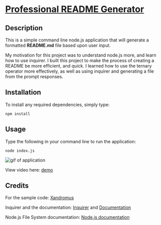 # [Professional README Generator](https://github.com/norklas/ragdoll-fluff)

## Description

This is a simple command line node.js application that will generate a formatted **README.md** file based upon user input.

My motivation for this project was to understand node.js more, and learn how to use inquirer. I built this project to make the process of creating a README be more efficient, and quick. I learned how to use the ternary operator more effectively, as well as using inquirer and generating a file from the prompt responses.

## Installation

To install any required dependencies, simply type:
```node
npm install
```

## Usage

Type the following in your command line to run the application:
```node
node index.js
```

![gif of application](./assets/images/demo.gif)

View video here: [demo](https://drive.google.com/file/d/1X2Qlt42Ofp_v98-Zyuye5RrtLmuOHgR2/view)

## Credits

For the sample code: [Xandromus](https://github.com/Xandromus)

Inquirer and the documentation: [Inquirer](https://www.npmjs.com/package/inquirer) and [Documentation](https://www.npmjs.com/package/inquirer#documentation)

Node.js File System documentation: [Node.js documentation](https://nodejs.org/api/fs.html)


